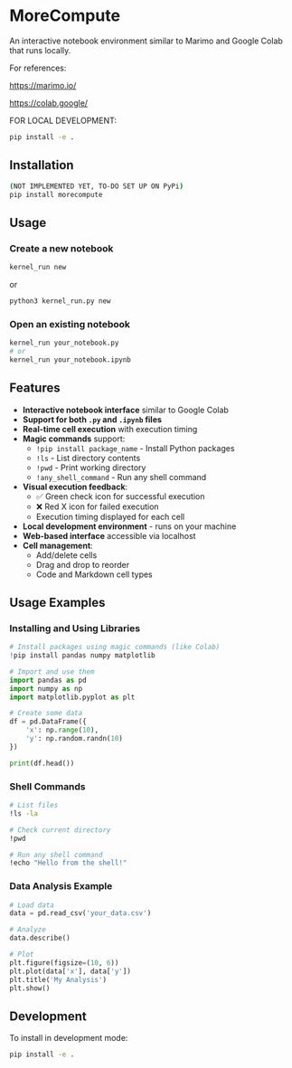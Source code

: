 # MoreCompute
An interactive notebook environment similar to Marimo and Google Colab that runs locally.

For references:

https://marimo.io/

https://colab.google/


FOR LOCAL DEVELOPMENT:

```bash
pip install -e .
```

## Installation

```bash
(NOT IMPLEMENTED YET, TO-DO SET UP ON PyPi)
pip install morecompute
```

## Usage

### Create a new notebook
```bash
kernel_run new
```
or
```bash
python3 kernel_run.py new
```

### Open an existing notebook
```bash
kernel_run your_notebook.py
# or
kernel_run your_notebook.ipynb
```

## Features

- **Interactive notebook interface** similar to Google Colab
- **Support for both `.py` and `.ipynb` files**
- **Real-time cell execution** with execution timing
- **Magic commands** support:
  - `!pip install package_name` - Install Python packages
  - `!ls` - List directory contents
  - `!pwd` - Print working directory
  - `!any_shell_command` - Run any shell command
- **Visual execution feedback**:
  - ✅ Green check icon for successful execution
  - ❌ Red X icon for failed execution
  - Execution timing displayed for each cell
- **Local development environment** - runs on your machine
- **Web-based interface** accessible via localhost
- **Cell management**:
  - Add/delete cells
  - Drag and drop to reorder
  - Code and Markdown cell types

## Usage Examples

### Installing and Using Libraries
```python
# Install packages using magic commands (like Colab)
!pip install pandas numpy matplotlib

# Import and use them
import pandas as pd
import numpy as np
import matplotlib.pyplot as plt

# Create some data
df = pd.DataFrame({
    'x': np.range(10),
    'y': np.random.randn(10)
})

print(df.head())
```

### Shell Commands
```bash
# List files
!ls -la

# Check current directory
!pwd

# Run any shell command
!echo "Hello from the shell!"
```

### Data Analysis Example
```python
# Load data
data = pd.read_csv('your_data.csv')

# Analyze
data.describe()

# Plot
plt.figure(figsize=(10, 6))
plt.plot(data['x'], data['y'])
plt.title('My Analysis')
plt.show()
```

## Development

To install in development mode:
```bash
pip install -e .
```

